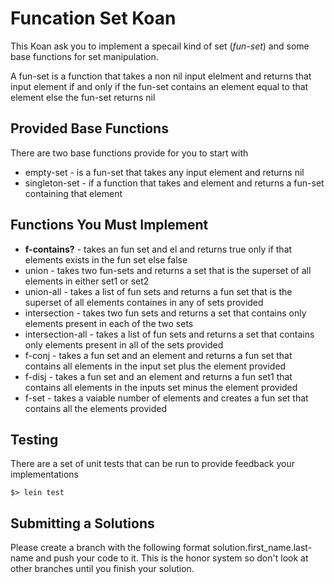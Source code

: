 # Funcation Set Koan

This Koan ask you to implement a specail kind of set (_fun-set_) and some base
functions for set manipulation. 

A fun-set is a function that takes a non nil input elelment and
returns that input element if and only if the fun-set contains an
element equal to that element else the fun-set returns nil


## Provided Base Functions

There are two base functions provide for you to start with

* empty-set - is a fun-set that takes any input element and returns
  nil
* singleton-set - if a function that takes and element and returns a
  fun-set containing that element

## Functions You Must Implement

* __f-contains?__ - takes an fun set and el and returns true only if that
  elements exists in the fun set else false
* union - takes two fun-sets and returns a set that is the superset
  of all elements in either set1 or set2
* union-all - takes a list of fun sets and returns a fun set that is the
  superset of all elements containes in any of sets provided
* intersection - takes two fun sets and returns a set that contains only
  elements present in each of the two sets
* intersection-all - takes a list of fun sets and returns a set that contains
  only elements present in all of the sets provided
* f-conj - takes a fun set and an element and returns a fun set
  that contains all elements in the input set plus the
  element provided
* f-disj - takes a fun set and an element and returns a fun set1
  that contains all elements in the inputs set minus the
  element provided
* f-set - takes a vaiable number of  elements and creates a fun set
  that contains all the elements provided

## Testing

There are a set of unit tests that can be run to provide feedback your
implementations

```
$> lein test
```

## Submitting a Solutions

Please create a branch with the following format
solution.first_name.last-name and push your code to it.  This is the
honor system so don't look at other branches until you finish your solution.
